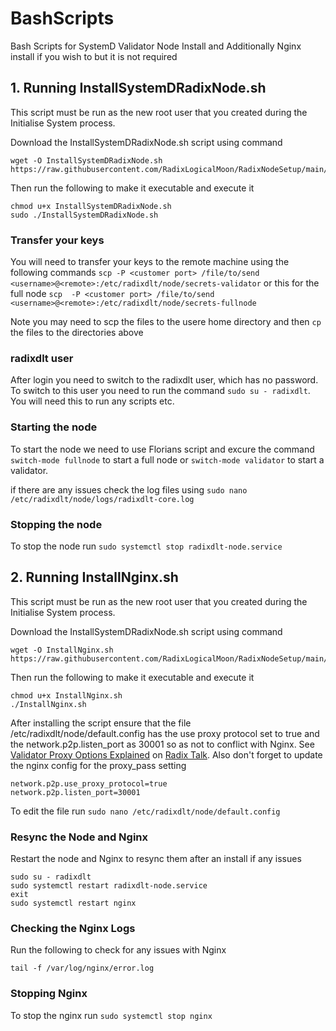 # BashScripts
Bash Scripts for SystemD Validator Node Install and Additionally Nginx install if you wish to but it is not required

## 1. Running InstallSystemDRadixNode.sh
This script must be run as the new root user that you created during the Initialise System process.  

Download the InstallSystemDRadixNode.sh script using command 
```
wget -O InstallSystemDRadixNode.sh https://raw.githubusercontent.com/RadixLogicalMoon/RadixNodeSetup/main/BuildSystemDNode/InstallSystemDRadixNode.sh
``` 

Then run the following to make it executable and execute it
```
chmod u+x InstallSystemDRadixNode.sh
sudo ./InstallSystemDRadixNode.sh
``` 


### Transfer your keys
You will need to transfer your keys to the remote machine using the following commands
```scp -P <customer port> /file/to/send <username>@<remote>:/etc/radixdlt/node/secrets-validator```
or this for the full node
```scp  -P <customer port> /file/to/send <username>@<remote>:/etc/radixdlt/node/secrets-fullnode```

Note you may need to scp the files to the usere home directory and then ```cp``` the files to the directories above

### radixdlt user
After login you need to switch to the radixdlt user, which has no password. To switch to this user you need to run the command ```sudo su - radixdlt```.  
You will need this to run any scripts etc.  

### Starting the node 
To start the node we need to use Florians script and excure the command ```switch-mode fullnode``` to start a full node or ```switch-mode validator``` to start a validator.

if there are any issues check the log files using ```sudo nano /etc/radixdlt/node/logs/radixdlt-core.log```

### Stopping the node
To stop the node run ```sudo systemctl stop radixdlt-node.service```

## 2. Running InstallNginx.sh
This script must be run as the new root user that you created during the Initialise System process.  

Download the InstallSystemDRadixNode.sh script using command 
```
wget -O InstallNginx.sh https://raw.githubusercontent.com/RadixLogicalMoon/RadixNodeSetup/main/BuildSystemDNode/InstallNginx.sh
``` 

Then run the following to make it executable and execute it
```
chmod u+x InstallNginx.sh
./InstallNginx.sh
```

After installing the script ensure that the file /etc/radixdlt/node/default.config has the use proxy protocol set to true and the network.p2p.listen_port as 30001 so as not to conflict with Nginx.  See [Validator Proxy Options Explained](https://radixtalk.com/t/validator-proxy-options-explained/493) on [Radix Talk](https://radixtalk.com).  Also don't forget to update the nginx config for the proxy_pass setting
```
network.p2p.use_proxy_protocol=true
network.p2p.listen_port=30001
```

To edit the file run ```sudo nano /etc/radixdlt/node/default.config```

### Resync the Node and Nginx
Restart the node and Nginx to resync them after an install if any issues
```
sudo su - radixdlt
sudo systemctl restart radixdlt-node.service
exit
sudo systemctl restart nginx
```

### Checking the Nginx Logs
Run the following to check for any issues with Nginx
```
tail -f /var/log/nginx/error.log
```

### Stopping Nginx
To stop the nginx run ```sudo systemctl stop nginx```


